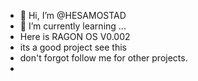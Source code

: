 - 👋 Hi, I’m @HESAMOSTAD
- 🌱 I’m currently learning ...
- Here is RAGON OS V0.002
- its a good project see this
- don't forgot follow me for other projects.
- 


<!---
HESAMOSTAD/HESAMOSTAD is a ✨ special ✨ repository because its `README.md` (this file) appears on your GitHub profile.
You can click the Preview link to take a look at your changes.
--->
